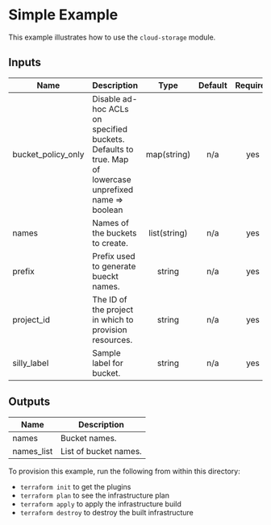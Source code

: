 # Simple Example

This example illustrates how to use the `cloud-storage` module.

<!-- BEGINNING OF PRE-COMMIT-TERRAFORM DOCS HOOK -->
## Inputs

| Name | Description | Type | Default | Required |
|------|-------------|:----:|:-----:|:-----:|
| bucket\_policy\_only | Disable ad-hoc ACLs on specified buckets. Defaults to true. Map of lowercase unprefixed name => boolean | map(string) | n/a | yes |
| names | Names of the buckets to create. | list(string) | n/a | yes |
| prefix | Prefix used to generate bueckt names. | string | n/a | yes |
| project\_id | The ID of the project in which to provision resources. | string | n/a | yes |
| silly\_label | Sample label for bucket. | string | n/a | yes |

## Outputs

| Name | Description |
|------|-------------|
| names | Bucket names. |
| names\_list | List of bucket names. |

<!-- END OF PRE-COMMIT-TERRAFORM DOCS HOOK -->

To provision this example, run the following from within this directory:
- `terraform init` to get the plugins
- `terraform plan` to see the infrastructure plan
- `terraform apply` to apply the infrastructure build
- `terraform destroy` to destroy the built infrastructure
